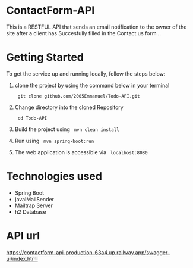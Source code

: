 # ContactForm-API
This is a RESTFUL API  that sends an email notification to the owner of the site after a client has Succesfully filled in the Contact us form ..


# Getting Started
  To get the service up and running locally, follow the steps below:

   1. clone the project by using the command
      below in your terminal
    
       ```  git clone github.com/2005Emmanuel/Todo-API.git  ```
    
   2. Change directory into the cloned Repository
   
       ```  cd Todo-API  ```
    
   3. Build the project using  ```  mvn clean install  ```

   4. Run using ```  mvn spring-boot:run  ```

   5. The web application is accessible via ```  localhost:8080  ``` 


#  Technologies used

 -   Spring Boot
 -   javalMailSender
 -   Mailtrap Server
 -   h2 Database


#  API url
https://contactform-api-production-63a4.up.railway.app/swagger-ui/index.html
